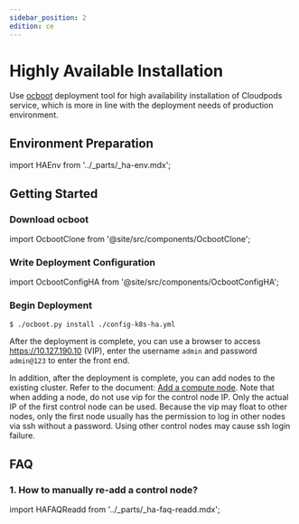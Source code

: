 ```yaml
---
sidebar_position: 2
edition: ce
---
```


# Highly Available Installation 

Use [ocboot](https://github.com/yunionio/ocboot) deployment tool for high availability installation of Cloudpods service, which is more in line with the deployment needs of production environment.

## Environment Preparation

import HAEnv from '../_parts/_ha-env.mdx';

<HAEnv />

## Getting Started

### Download ocboot

import OcbootClone from '@site/src/components/OcbootClone';

<OcbootClone />

### Write Deployment Configuration

import OcbootConfigHA from '@site/src/components/OcbootConfigHA';

<OcbootConfigHA productVersion='FullStack' />

### Begin Deployment

```bash
$ ./ocboot.py install ./config-k8s-ha.yml
```

After the deployment is complete, you can use a browser to access https://10.127.190.10 (VIP), enter the username `admin` and password `admin@123` to enter the front end.

In addition, after the deployment is complete, you can add nodes to the existing cluster. Refer to the document: [Add a compute node](../onpremise/host). Note that when adding a node, do not use vip for the control node IP. Only the actual IP of the first control node can be used. Because the vip may float to other nodes, only the first node usually has the permission to log in other nodes via ssh without a password. Using other control nodes may cause ssh login failure.

## FAQ

### 1. How to manually re-add a control node?

import HAFAQReadd from '../_parts/_ha-faq-readd.mdx';

<HAFAQReadd />
